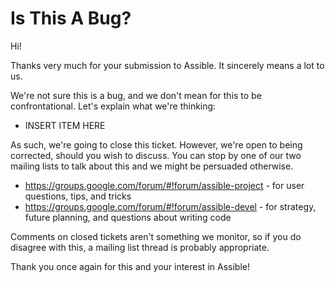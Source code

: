 Is This A Bug?
==============

Hi!

Thanks very much for your submission to Assible.  It sincerely means a lot to us.

We're not sure this is a bug, and we don't mean for this to be confrontational.  Let's explain what we're thinking:

   * INSERT ITEM HERE

As such, we're going to close this ticket.  However, we're open to being corrected, should you wish to discuss.  You can stop by one of our two mailing lists 
to talk about this and we might be persuaded otherwise.
   
   * https://groups.google.com/forum/#!forum/assible-project - for user questions, tips, and tricks
   * https://groups.google.com/forum/#!forum/assible-devel - for strategy, future planning, and questions about writing code

Comments on closed tickets aren't something we monitor, so if you do disagree with this, a mailing list thread is probably appropriate.

Thank you once again for this and your interest in Assible!

